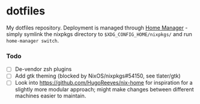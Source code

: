 # dotfiles

My dotfiles repository. Deployment is managed through [Home
Manager](https://github.com/rycee/home-manager/) - simply symlink the
nixpkgs directory to `$XDG_CONFIG_HOME/nixpkgs/` and run `home-manager
switch`.

### Todo
- [ ] De-vendor zsh plugins
- [ ] Add gtk theming (blocked by NixOS/nixpkgs#54150, see tlater/gtk)
- [ ] Look into https://github.com/HugoReeves/nix-home for inspiration
      for a slightly more modular approach; might make changes between
      different machines easier to maintain.
